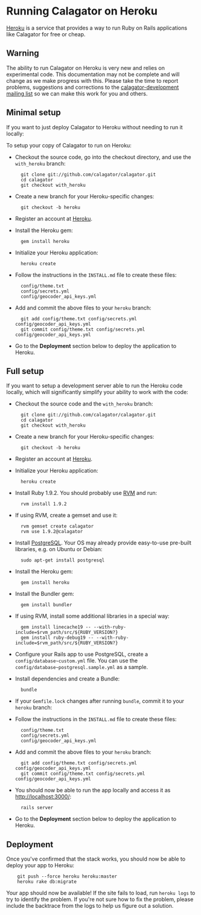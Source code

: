 Running Calagator on Heroku
===========================

[Heroku](http://heroku.com/) is a service that provides a way to run Ruby on Rails applications like Calagator for free or cheap.

Warning
-------

The ability to run Calagator on Heroku is very new and relies on experimental code. This documentation may not be complete and will change as we make progress with this. Please take the time to report problems, suggestions and corrections to the [calagator-development mailing list](http://groups.google.com/group/calagator-development) so we can make this work for you and others.

Minimal setup
-------------

If you want to just deploy Calagator to Heroku without needing to run it locally:


To setup your copy of Calagator to run on Heroku:

* Checkout the source code, go into the checkout directory, and use the `with_heroku` branch:

        git clone git://github.com/calagator/calagator.git
        cd calagator
        git checkout with_heroku

* Create a new branch for your Heroku-specific changes:

        git checkout -b heroku

* Register an account at [Heroku](http://heroku.com/).

* Install the Heroku gem:

        gem install heroku

* Initialize your Heroku application:

        heroku create

* Follow the instructions in the `INSTALL.md` file to create these files:

        config/theme.txt
        config/secrets.yml
        config/geocoder_api_keys.yml

* Add and commit the above files to your `heroku` branch:

        git add config/theme.txt config/secrets.yml config/geocoder_api_keys.yml
        git commit config/theme.txt config/secrets.yml config/geocoder_api_keys.yml

* Go to the **Deployment** section below to deploy the application to Heroku.

Full setup
----------

If you want to setup a development server able to run the Heroku code locally, which will significantly simplify your ability to work with the code:

* Checkout the source code and the `with_heroku` branch:

        git clone git://github.com/calagator/calagator.git
        cd calagator
        git checkout with_heroku

* Create a new branch for your Heroku-specific changes:

        git checkout -b heroku

* Register an account at [Heroku](http://heroku.com/).

* Initialize your Heroku application:

        heroku create

* Install Ruby 1.9.2. You should probably use [RVM](http://beginrescueend.com/) and run:

        rvm install 1.9.2

* If using RVM, create a gemset and use it:

        rvm gemset create calagator
        rvm use 1.9.2@calagator

* Install [PostgreSQL](http://www.postgresql.org/). Your OS may already provide easy-to-use pre-built libraries, e.g. on Ubuntu or Debian:

        sudo apt-get install postgresql

* Install the Heroku gem:

        gem install heroku

* Install the Bundler gem:

        gem install bundler

* If using RVM, install some additional libraries in a special way:

        gem install linecache19 -- --with-ruby-include=$rvm_path/src/${RUBY_VERSION?}
        gem install ruby-debug19 -- --with-ruby-include=$rvm_path/src/${RUBY_VERSION?}

* Configure your Rails app to use PostgreSQL, create a `config/database~custom.yml` file. You can use the `config/database~postgresql.sample.yml` as a sample.

* Install dependencies and create a Bundle:

        bundle

* If your `Gemfile.lock` changes after running `bundle`, commit it to your `heroku` branch:

* Follow the instructions in the `INSTALL.md` file to create these files:

        config/theme.txt
        config/secrets.yml
        config/geocoder_api_keys.yml

* Add and commit the above files to your `heroku` branch:

        git add config/theme.txt config/secrets.yml config/geocoder_api_keys.yml
        git commit config/theme.txt config/secrets.yml config/geocoder_api_keys.yml

* You should now be able to run the app locally and access it as [http://localhost:3000/](http://localhost:3000/):

        rails server

* Go to the **Deployment** section below to deploy the application to Heroku.

Deployment
----------

Once you've confirmed that the stack works, you should now be able to deploy your app to Heroku:

	    git push --force heroku heroku:master
        heroku rake db:migrate

Your app should now be available! If the site fails to load, run `heroku logs` to try to identify the problem. If you're not sure how to fix the problem, please include the backtrace from the logs to help us figure out a solution.
